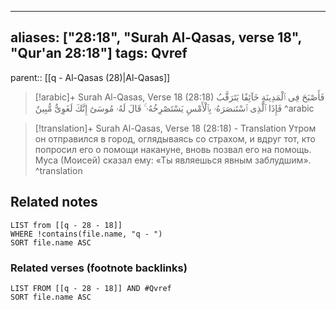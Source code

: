 
---
aliases: ["28:18", "Surah Al-Qasas, verse 18", "Qur'an 28:18"]
tags: Qvref
---

parent:: [[q - Al-Qasas (28)|Al-Qasas]]

> [!arabic]+ Surah Al-Qasas, Verse 18 (28:18)
> <span class="quran-arabic">فَأَصْبَحَ فِى ٱلْمَدِينَةِ خَآئِفًا يَتَرَقَّبُ فَإِذَا ٱلَّذِى ٱسْتَنصَرَهُۥ بِٱلْأَمْسِ يَسْتَصْرِخُهُۥ ۚ قَالَ لَهُۥ مُوسَىٰٓ إِنَّكَ لَغَوِىٌّ مُّبِينٌ</span>
^arabic

> [!translation]+ Surah Al-Qasas, Verse 18 (28:18) - Translation
> Утром он отправился в город, оглядываясь со страхом, и вдруг тот, кто попросил его о помощи накануне, вновь позвал его на помощь. Муса (Моисей) сказал ему: «Ты являешься явным заблудшим».
^translation



## Related notes
```dataview
LIST from [[q - 28 - 18]]
WHERE !contains(file.name, "q - ")
SORT file.name ASC
```

### Related verses (footnote backlinks)
```dataview
LIST FROM [[q - 28 - 18]] AND #Qvref
SORT file.name ASC
```

